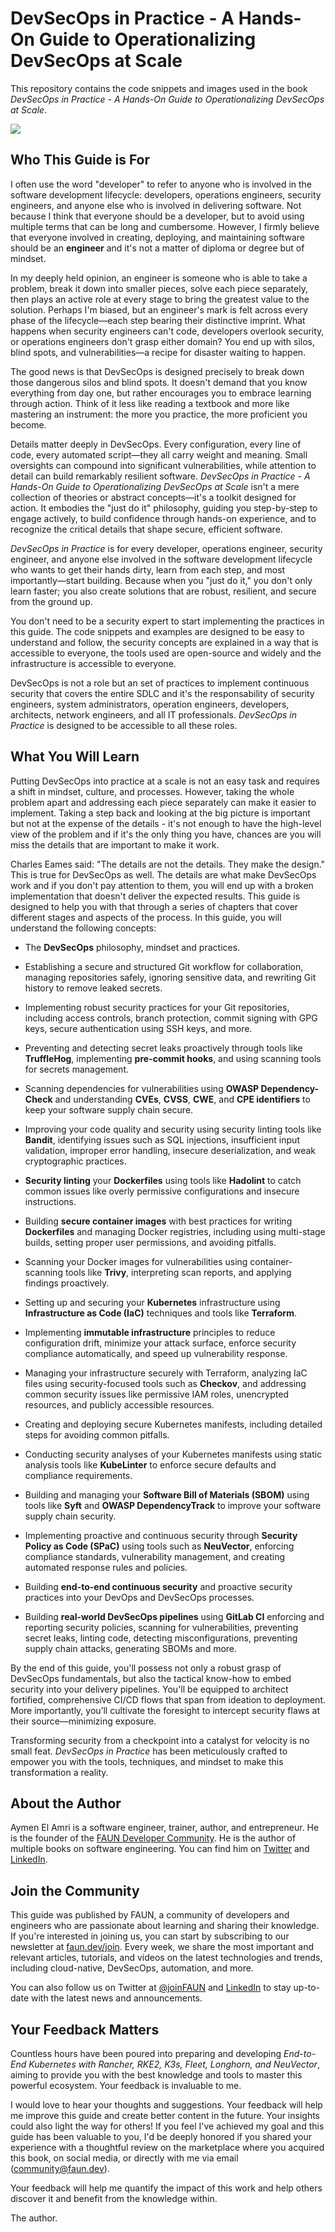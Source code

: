 # DevSecOps in Practice - A Hands-On Guide to Operationalizing DevSecOps at Scale

This repository contains the code snippets and images used in the book *DevSecOps in Practice - A Hands-On Guide to Operationalizing DevSecOps at Scale*.

![](resources/git/3d.png)

## Who This Guide is For

I often use the word "developer" to refer to anyone who is involved in the software development lifecycle: developers, operations engineers, security engineers, and anyone else who is involved in delivering software. Not because I think that everyone should be a developer, but to avoid using multiple terms that can be long and cumbersome. However, I firmly believe that everyone involved in creating, deploying, and maintaining software should be an **engineer** and it's not a matter of diploma or degree but of mindset. 

In my deeply held opinion, an engineer is someone who is able to take a problem, break it down into smaller pieces, solve each piece separately, then plays an active role at every stage to bring the greatest value to the solution. Perhaps I'm biased, but an engineer's mark is felt across every phase of the lifecycle—each step bearing their distinctive imprint. What happens when security engineers can't code, developers overlook security, or operations engineers don't grasp either domain? You end up with silos, blind spots, and vulnerabilities—a recipe for disaster waiting to happen.

The good news is that DevSecOps is designed precisely to break down those dangerous silos and blind spots. It doesn't demand that you know everything from day one, but rather encourages you to embrace learning through action. Think of it less like reading a textbook and more like mastering an instrument: the more you practice, the more proficient you become.

Details matter deeply in DevSecOps. Every configuration, every line of code, every automated script—they all carry weight and meaning. Small oversights can compound into significant vulnerabilities, while attention to detail can build remarkably resilient software. *DevSecOps in Practice - A Hands-On Guide to Operationalizing DevSecOps at Scale* isn't a mere collection of theories or abstract concepts—it's a toolkit designed for action. It embodies the "just do it" philosophy, guiding you step-by-step to engage actively, to build confidence through hands-on experience, and to recognize the critical details that shape secure, efficient software.

*DevSecOps in Practice* is for every developer, operations engineer, security engineer, and anyone else involved in the software development lifecycle who wants to get their hands dirty, learn from each step, and most importantly—start building. Because when you "just do it," you don't only learn faster; you also create solutions that are robust, resilient, and secure from the ground up.

You don't need to be a security expert to start implementing the practices in this guide. The code snippets and examples are designed to be easy to understand and follow, the security concepts are explained in a way that is accessible to everyone, the tools used are open-source and widely and the infrastructure is accessible to everyone.

DevSecOps is not a role but an set of practices to implement continuous security that covers the entire SDLC and it's the responsability of security engineers, system administrators, operation engineers, developers, architects, network engineers, and all IT professionals. *DevSecOps in Practice* is designed to be accessible to all these roles.

## What You Will Learn

Putting DevSecOps into practice at a scale is not an easy task and requires a shift in mindset, culture, and processes. However, taking the whole problem apart and addressing each piece separately can make it easier to implement. Taking a step back and looking at the big picture is important but not at the expense of the details - it's not enough to have the high-level view of the problem and if it's the only thing you have, chances are you will miss the details that are important to make it work. 

Charles Eames said: "The details are not the details. They make the design." This is true for DevSecOps as well. The details are what make DevSecOps work and if you don't pay attention to them, you will end up with a broken implementation that doesn't deliver the expected results. This guide is designed to help you with that through a series of chapters that cover different stages and aspects of the process. In this guide, you will understand the following concepts:

- The **DevSecOps** philosophy, mindset and practices.

- Establishing a secure and structured Git workflow for collaboration, managing repositories safely, ignoring sensitive data, and rewriting Git history to remove leaked secrets.

- Implementing robust security practices for your Git repositories, including access controls, branch protection, commit signing with GPG keys, secure authentication using SSH keys, and more.

- Preventing and detecting secret leaks proactively through tools like **TruffleHog**, implementing **pre-commit hooks**, and using scanning tools for secrets management.

- Scanning dependencies for vulnerabilities using **OWASP Dependency-Check** and understanding **CVEs**, **CVSS**, **CWE**, and **CPE identifiers** to keep your software supply chain secure.

- Improving your code quality and security using security linting tools like **Bandit**, identifying issues such as SQL injections, insufficient input validation, improper error handling, insecure deserialization, and weak cryptographic practices.

- **Security linting** your **Dockerfiles** using tools like **Hadolint** to catch common issues like overly permissive configurations and insecure instructions.

- Building **secure container images** with best practices for writing **Dockerfiles** and managing Docker registries, including using multi-stage builds, setting proper user permissions, and avoiding pitfalls.

- Scanning your Docker images for vulnerabilities using container-scanning tools like **Trivy**, interpreting scan reports, and applying findings proactively.

- Setting up and securing your **Kubernetes** infrastructure using **Infrastructure as Code (IaC)** techniques and tools like **Terraform**.

- Implementing **immutable infrastructure** principles to reduce configuration drift, minimize your attack surface, enforce security compliance automatically, and speed up vulnerability response.

- Managing your infrastructure securely with Terraform, analyzing IaC files using security-focused tools such as **Checkov**, and addressing common security issues like permissive IAM roles, unencrypted resources, and publicly accessible resources.

- Creating and deploying secure Kubernetes manifests, including detailed steps for avoiding common pitfalls.

- Conducting security analyses of your Kubernetes manifests using static analysis tools like **KubeLinter** to enforce secure defaults and compliance requirements.

- Building and managing your **Software Bill of Materials (SBOM)** using tools like **Syft** and **OWASP DependencyTrack** to improve your software supply chain security.

- Implementing proactive and continuous security through **Security Policy as Code (SPaC)** using tools such as **NeuVector**, enforcing compliance standards, vulnerability management, and creating automated response rules and policies.

- Building **end-to-end continuous security** and proactive security practices into your DevOps and DevSecOps processes.

- Building **real-world DevSecOps pipelines** using **GitLab CI** enforcing and reporting security policies, scanning for vulnerabilities, preventing secret leaks, linting code, detecting misconfigurations, preventing supply chain attacks, generating SBOMs and more.

By the end of this guide, you'll possess not only a robust grasp of DevSecOps fundamentals, but also the tactical know-how to embed security into your delivery pipelines. You'll be equipped to architect fortified, comprehensive CI/CD flows that span from ideation to deployment. More importantly, you’ll cultivate the foresight to intercept security flaws at their source—minimizing exposure.

Transforming security from a checkpoint into a catalyst for velocity is no small feat. *DevSecOps in Practice* has been meticulously crafted to empower you with the tools, techniques, and mindset to make this transformation a reality.

## About the Author

Aymen El Amri is a software engineer, trainer, author, and entrepreneur. He is the founder of the [FAUN Developer Community](https://faun.dev/). He is the author of multiple books on software engineering. You can find him on [Twitter](https://twitter.com/eon01) and [LinkedIn](https://www.linkedin.com/in/elamriaymen/).

## Join the Community

This guide was published by FAUN, a community of developers and engineers who are passionate about learning and sharing their knowledge. If you're interested in joining us, you can start by subscribing to our newsletter at [faun.dev/join](https://faun.dev/join). Every week, we share the most important and relevant articles, tutorials, and videos on the latest technologies and trends, including cloud-native, DevSecOps, automation, and more.

You can also follow us on Twitter at [@joinFAUN](https://twitter.com/joinFAUN) and [LinkedIn](https://www.linkedin.com/company/22322295) to stay up-to-date with the latest news and announcements.

## Your Feedback Matters

Countless hours have been poured into preparing and developing *End-to-End Kubernetes with Rancher, RKE2, K3s, Fleet, Longhorn, and NeuVector*, aiming to provide you with the best knowledge and tools to master this powerful ecosystem. Your feedback is invaluable to me.

I would love to hear your thoughts and suggestions. Your feedback will help me improve this guide and create better content in the future. Your insights could also light the way for others! If you feel I've achieved my goal and this guide has been valuable to you, I'd be deeply honored if you shared your experience with a thoughtful review on the marketplace where you acquired this book, on social media, or directly with me via email (community@faun.dev).

Your feedback will help me quantify the impact of this work and help others discover it and benefit from the knowledge within.

The author.
